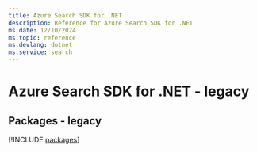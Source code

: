 ```yaml
---
title: Azure Search SDK for .NET
description: Reference for Azure Search SDK for .NET
ms.date: 12/10/2024
ms.topic: reference
ms.devlang: dotnet
ms.service: search
---
```

# Azure Search SDK for .NET - legacy
## Packages - legacy
[!INCLUDE [packages](search-index.md)]